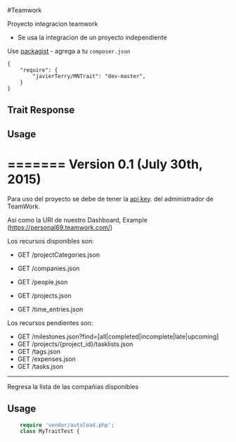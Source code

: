 #Teamwork

Proyecto integracion teamwork 


* Se usa la integracion de un proyecto independiente

Use [packagist](https://github.com/javierTerry/MNTrait.git) - agrega a tu `composer.json`

    {
        "require": {
            "javierTerry/MNTrait": "dev-master",
        }
    }

Trait Response
----------------------------------
## Usage

=======
Version 0.1 (July 30th, 2015)
=======================================

Para uso del proyecto se debe de tener la [api key](http://developer.teamwork.com/enabletheapiandgetyourkey). del administrador de TeamWork.

Así como la URI de nuestro Dashboard, Example (https://personal69.teamwork.com/)

Los recursos disponibles son:

* GET /projectCategories.json
* GET /companies.json
* GET /people.json

* GET /projects.json
* GET /time_entries.json


Los recursos pendientes son:
* GET /milestones.json?find=[all|completed|incomplete|late|upcoming]
* GET /projects/{project_id}/tasklists.json
* GET /tags.json
* GET /expenses.json
* GET /tasks.json


----------------------------------
Regresa la lista de las compañias disponibles 

## Usage
```php
    require 'vendor/autoload.php';
	class MyTraitTest {
```	

